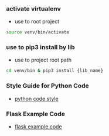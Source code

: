
### activate virtualenv 

* use to root project

```bash
source venv/bin/activate
```

### use to pip3 install by lib 

* use to project root path

```bash
cd venv/bin & pip3 install {lib_name}
```

### Style Guide for Python Code 

* [python code style](https://peps.python.org/pep-0008/)


### Flask Example Code 

* [flask example code](flask-restful.readthedocs.io/en/latest/)
